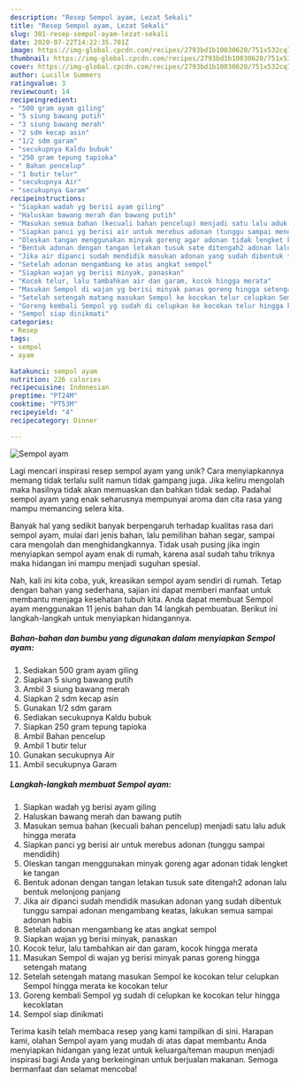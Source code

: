 ```yaml
---
description: "Resep Sempol ayam, Lezat Sekali"
title: "Resep Sempol ayam, Lezat Sekali"
slug: 301-resep-sempol-ayam-lezat-sekali
date: 2020-07-22T14:22:35.701Z
image: https://img-global.cpcdn.com/recipes/2793bd1b10030620/751x532cq70/sempol-ayam-foto-resep-utama.jpg
thumbnail: https://img-global.cpcdn.com/recipes/2793bd1b10030620/751x532cq70/sempol-ayam-foto-resep-utama.jpg
cover: https://img-global.cpcdn.com/recipes/2793bd1b10030620/751x532cq70/sempol-ayam-foto-resep-utama.jpg
author: Lucille Summers
ratingvalue: 3
reviewcount: 14
recipeingredient:
- "500 gram ayam giling"
- "5 siung bawang putih"
- "3 siung bawang merah"
- "2 sdm kecap asin"
- "1/2 sdm garam"
- "secukupnya Kaldu bubuk"
- "250 gram tepung tapioka"
- " Bahan pencelup"
- "1 butir telur"
- "secukupnya Air"
- "secukupnya Garam"
recipeinstructions:
- "Siapkan wadah yg berisi ayam giling"
- "Haluskan bawang merah dan bawang putih"
- "Masukan semua bahan (kecuali bahan pencelup) menjadi satu lalu aduk hingga merata"
- "Siapkan panci yg berisi air untuk merebus adonan (tunggu sampai mendidih)"
- "Oleskan tangan menggunakan minyak goreng agar adonan tidak lengket ke tangan"
- "Bentuk adonan dengan tangan letakan tusuk sate ditengah2 adonan lalu bentuk melonjong panjang"
- "Jika air dipanci sudah mendidik masukan adonan yang sudah dibentuk tunggu sampai adonan mengambang keatas, lakukan semua sampai adonan habis"
- "Setelah adonan mengambang ke atas angkat sempol"
- "Siapkan wajan yg berisi minyak, panaskan"
- "Kocok telur, lalu tambahkan air dan garam, kocok hingga merata"
- "Masukan Sempol di wajan yg berisi minyak panas goreng hingga setengah matang"
- "Setelah setengah matang masukan Sempol ke kocokan telur celupkan Sempol hingga merata ke kocokan telur"
- "Goreng kembali Sempol yg sudah di celupkan ke kocokan telur hingga kecoklatan"
- "Sempol siap dinikmati"
categories:
- Resep
tags:
- sempol
- ayam

katakunci: sempol ayam 
nutrition: 226 calories
recipecuisine: Indonesian
preptime: "PT24M"
cooktime: "PT53M"
recipeyield: "4"
recipecategory: Dinner

---
```



![Sempol ayam](https://img-global.cpcdn.com/recipes/2793bd1b10030620/751x532cq70/sempol-ayam-foto-resep-utama.jpg)

Lagi mencari inspirasi resep sempol ayam yang unik? Cara menyiapkannya memang tidak terlalu sulit namun tidak gampang juga. Jika keliru mengolah maka hasilnya tidak akan memuaskan dan bahkan tidak sedap. Padahal sempol ayam yang enak seharusnya mempunyai aroma dan cita rasa yang mampu memancing selera kita.

Banyak hal yang sedikit banyak berpengaruh terhadap kualitas rasa dari sempol ayam, mulai dari jenis bahan, lalu pemilihan bahan segar, sampai cara mengolah dan menghidangkannya. Tidak usah pusing jika ingin menyiapkan sempol ayam enak di rumah, karena asal sudah tahu triknya maka hidangan ini mampu menjadi suguhan spesial.




Nah, kali ini kita coba, yuk, kreasikan sempol ayam sendiri di rumah. Tetap dengan bahan yang sederhana, sajian ini dapat memberi manfaat untuk membantu menjaga kesehatan tubuh kita. Anda dapat membuat Sempol ayam menggunakan 11 jenis bahan dan 14 langkah pembuatan. Berikut ini langkah-langkah untuk menyiapkan hidangannya.

<!--inarticleads1-->

##### Bahan-bahan dan bumbu yang digunakan dalam menyiapkan Sempol ayam:

1. Sediakan 500 gram ayam giling
1. Siapkan 5 siung bawang putih
1. Ambil 3 siung bawang merah
1. Siapkan 2 sdm kecap asin
1. Gunakan 1/2 sdm garam
1. Sediakan secukupnya Kaldu bubuk
1. Siapkan 250 gram tepung tapioka
1. Ambil  Bahan pencelup
1. Ambil 1 butir telur
1. Gunakan secukupnya Air
1. Ambil secukupnya Garam




<!--inarticleads2-->

##### Langkah-langkah membuat Sempol ayam:

1. Siapkan wadah yg berisi ayam giling
1. Haluskan bawang merah dan bawang putih
1. Masukan semua bahan (kecuali bahan pencelup) menjadi satu lalu aduk hingga merata
1. Siapkan panci yg berisi air untuk merebus adonan (tunggu sampai mendidih)
1. Oleskan tangan menggunakan minyak goreng agar adonan tidak lengket ke tangan
1. Bentuk adonan dengan tangan letakan tusuk sate ditengah2 adonan lalu bentuk melonjong panjang
1. Jika air dipanci sudah mendidik masukan adonan yang sudah dibentuk tunggu sampai adonan mengambang keatas, lakukan semua sampai adonan habis
1. Setelah adonan mengambang ke atas angkat sempol
1. Siapkan wajan yg berisi minyak, panaskan
1. Kocok telur, lalu tambahkan air dan garam, kocok hingga merata
1. Masukan Sempol di wajan yg berisi minyak panas goreng hingga setengah matang
1. Setelah setengah matang masukan Sempol ke kocokan telur celupkan Sempol hingga merata ke kocokan telur
1. Goreng kembali Sempol yg sudah di celupkan ke kocokan telur hingga kecoklatan
1. Sempol siap dinikmati




Terima kasih telah membaca resep yang kami tampilkan di sini. Harapan kami, olahan Sempol ayam yang mudah di atas dapat membantu Anda menyiapkan hidangan yang lezat untuk keluarga/teman maupun menjadi inspirasi bagi Anda yang berkeinginan untuk berjualan makanan. Semoga bermanfaat dan selamat mencoba!
